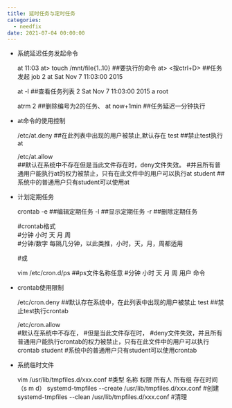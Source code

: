 ```yaml
---
title: 延时任务与定时任务
categories:
  - needfix
date: 2021-07-04 00:00:00
---
```

* 系统延迟任务发起命令


    at 11:03
        at> touch /mnt/file{1..10}		##要执行的命令
        at> <EOT><按ctrl+D>			##任务发起
        job 2 at Sat Nov  7 11:03:00 2015


    at -l		##查看任务列表
    2	Sat Nov  7 11:03:00 2015 a root

    atrm 2		##删除编号为2的任务、
    at now+1min		##任务延迟一分钟执行

* at命令的使用控制


    /etc/at.deny   ##在此列表中出现的用户被禁止,默认存在
        test					##禁止test执行at
    
    
    /etc/at.allow				
        ##默认在系统中不存在但是当此文件存在时，deny文件失效。
        #并且所有普通用户能执行at的权力被禁止，只有在此文件中的用户可以执行at
        student	  ##系统中的普通用户只有student可以使用at




* 计划定期任务



    crontab	
	-e		##编辑定期任务
	-l		##显示定期任务
	-r		##删除定期任务


    #crontab格式   
    #分钟 小时 天 月 周   
    #分钟/数字  每隔几分钟，以此类推，小时，天，月，周都适用
    
    #或

    vim /etc/cron.d/ps	##ps文件名称任意
        #分钟 小时 天 月 周	用户	命令


* crontab使用限制


    /etc/cron.deny		##默认存在系统中，在此列表中出现的用户被禁止
    test    ##禁止test执行crontab

    /etc/cron.allow		
        #默认在系统中不存在，
 	    #但是当此文件存在时，
        #deny文件失效，并且所有普通用户能执行crontab的权力被禁止，只有在此文件中的用户可以执行crontab
        student     #系统中的普通用户只有student可以使用crontab


* 系统临时文件
    

    vim /usr/lib/tmpfiles.d/xxx.conf
        #类型	名称	权限	所有人	所有组	存在时间（s m d）
    systemd-tmpfiles	--create /usr/lib/tmpfiles.d/xxx.conf   #创建
    systemd-tmpfiles	--clean	/usr/lib/tmpfiles.d/xxx.conf  #清理
